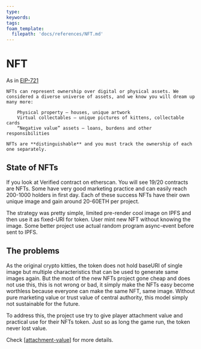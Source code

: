 ```yaml
---
type: 
keywords: 
tags: 
foam_template:
  filepath: 'docs/references/NFT.md' 
---
```


# NFT

As in [EIP-721](https://eips.ethereum.org/EIPS/eip-721)

```
NFTs can represent ownership over digital or physical assets. We considered a diverse universe of assets, and we know you will dream up many more:

    Physical property — houses, unique artwork
    Virtual collectables — unique pictures of kittens, collectable cards
    “Negative value” assets — loans, burdens and other responsibilities

NFTs are **distinguishable** and you must track the ownership of each one separately.
```

## State of NFTs

If you look at Verified contract on etherscan. You will see 19/20 contracts are NFTs.
Some have very good marketing practice and can easily reach 200-1000 holders in first day. Each of these success NFTs have their own unique image and gain around 20-60ETH per project.

The strategy was pretty simple, limited pre-render cool image on IPFS and then use it as fixed-URI for token. User mint new NFT without knowing the image. Some better project use actual random program async-event before sent to IPFS.

## The problems

As the original crypto kitties, the token does not hold baseURI of single image but multiple characteristics that can be used to generate same images again. But the most of the new NFTs project gone cheap and does not use this, this is not wrong or bad, it simply make the NFTs easy become worthless because everyone can make the same NFT, same image. Without pure marketing value or trust value of central authority, this model simply not sustainable for the future.

To address this, the project use try to give player attachment value and practical use for their NFTs token. Just so as long the game run, the token never lost value.

Check [[attachment-value]] for more details.

[//begin]: # "Autogenerated link references for markdown compatibility"
[attachment-value]: ../attachment-value "attachment-value"
[//end]: # "Autogenerated link references"